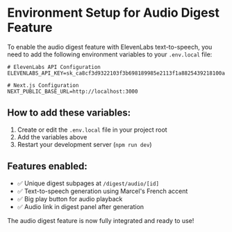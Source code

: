 # Environment Setup for Audio Digest Feature

To enable the audio digest feature with ElevenLabs text-to-speech, you need to add the following environment variables to your `.env.local` file:

```env
# ElevenLabs API Configuration
ELEVENLABS_API_KEY=sk_ca8cf3d9322103f3b698189985e2113f1a8825439218100a

# Next.js Configuration
NEXT_PUBLIC_BASE_URL=http://localhost:3000
```

## How to add these variables:

1. Create or edit the `.env.local` file in your project root
2. Add the variables above
3. Restart your development server (`npm run dev`)

## Features enabled:

- ✅ Unique digest subpages at `/digest/audio/[id]`
- ✅ Text-to-speech generation using Marcel's French accent
- ✅ Big play button for audio playback
- ✅ Audio link in digest panel after generation

The audio digest feature is now fully integrated and ready to use!
